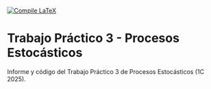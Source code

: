 [![Compile LaTeX](https://github.com/ManuelHirsch1/tp3_estoca/actions/workflows/latex.yml/badge.svg)](https://github.com/ManuelHirsch1/tp3_estoca/actions/workflows/latex.yml)

# Trabajo Práctico 3 - Procesos Estocásticos

Informe y código del Trabajo Práctico 3 de Procesos Estocásticos (1C 2025).
